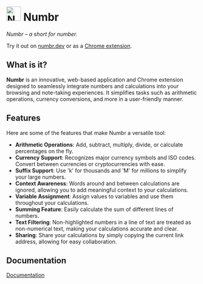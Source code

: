 <h1><img src="https://numbr.dev/numbr-logo.png" alt="Numbr logo" width="38" height="38"> Numbr</h1>

*Numbr – a short for number.*

Try it out on [numbr.dev](https://numbr.dev) or as
a [Chrome extension](https://chrome.google.com/webstore/detail/numbr/cncafkneilkicolelogcmmgblojmhfng).

## What is it?

**Numbr** is an innovative, web-based application and Chrome extension designed to seamlessly integrate numbers and
calculations into your browsing and note-taking experiences. It simplifies tasks such as arithmetic operations, currency
conversions, and more in a user-friendly manner.

## Features

Here are some of the features that make Numbr a versatile tool:

- **Arithmetic Operations**: Add, subtract, multiply, divide, or calculate percentages on the fly.
- **Currency Support**: Recognizes major currency symbols and ISO codes. Convert between currencies or cryptocurrencies with
ease.
- **Suffix Support**: Use 'k' for thousands and 'M' for millions to simplify your large numbers.
- **Context Awareness**: Words around and between calculations are ignored, allowing you to add meaningful context to your
calculations.
- **Variable Assignment**: Assign values to variables and use them throughout your calculations.
- **Summing Feature**: Easily calculate the sum of different lines of numbers.
- **Text Filtering**: Non-highlighted numbers in a line of text are treated as non-numerical text, making your calculations
accurate and clear.
- **Sharing**: Share your calculations by simply copying the current link address, allowing for easy collaboration.

## Documentation

[Documentation](./DOCS.md)
